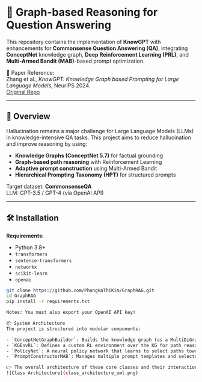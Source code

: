 # 🧠 Graph-based Reasoning for Question Answering

This repository contains the implementation of **KnowGPT** with enhancements for **Commonsense Question Answering (QA)**, integrating **ConceptNet** knowledge graph, **Deep Reinforcement Learning (PRL)**, and **Multi-Armed Bandit (MAB)**-based prompt optimization.

📌 Paper Reference:  
Zhang et al., *KnowGPT: Knowledge Graph based Prompting for Large Language Models*, NeurIPS 2024.  
[Original Repo](https://github.com/GraphPrompting/KnowGPT)  

---

## 🚀 Overview

Hallucination remains a major challenge for Large Language Models (LLMs) in knowledge-intensive QA tasks. This project aims to reduce hallucination and improve reasoning by using:

- **Knowledge Graphs (ConceptNet 5.7)** for factual grounding  
- **Graph-based path reasoning** with Reinforcement Learning  
- **Adaptive prompt construction** using Multi-Armed Bandit  
- **Hierarchical Prompting Taxonomy (HPT)** for structured prompts  

Target dataset: **CommonsenseQA**  
LLM: GPT-3.5 / GPT-4 (via OpenAI API)

---

## 🛠️ Installation

**Requirements:**

- Python 3.8+
- `transformers`
- `sentence-transformers`
- `networkx`
- `scikit-learn`
- `openai`

```bash
git clone https://github.com/PhungHaThiKim/GraphRAG.git
cd GraphRAG
pip install -r requirements.txt

Notes: You must also export your OpenAI API key!

📦 System Architecture
The project is structured into modular components:

- `ConceptNetGraphBuilder`: Builds the knowledge graph (as a MultiDiGraph) from ConceptNet triples.
- `KGEnvRL`: Defines a custom RL environment over the KG for path reasoning.
- `PolicyNet`: A neural policy network that learns to select paths toward target answers.
- `PromptConstructorMAB`: Manages multiple prompt templates and selects the best one using multi-armed bandit strategy.

👉 The overall architecture of these core classes and their interactions is illustrated in the UML diagram below:
![Class Architecture](class_architecture_uml.png)

